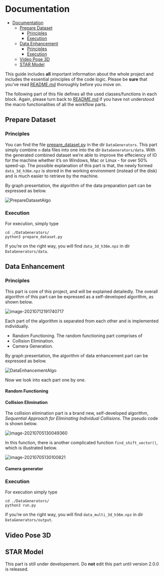 # Documentation

- [Documentation](#documentation)
  * [Prepare Dataset](#prepare-dataset)
    + [Principles](#principles)
    + [Execution](#execution)
  * [Data Enhancement](#data-enhancement)
    + [Principles](#principles-1)
    + [Execution](#execution-1)
  * [Video Pose 3D](#video-pose-3d)
  * [STAR Model](#star-model)

This guide includes **all** important information about the whole project and includes the essential principles of the code logic. Please be **sure** that you’ve read [README.md](./README.md) thoroughly before you move on.

The following part of this file defines all the used classes/functions in each block. Again, please turn back to [README.md](./README.md) if you have not understood the macro functionalities of all the workflow parts.

## Prepare Dataset

### Principles

You can find the file [prepare_dataset.py](./DataGenerators/prepare_dataset.py) in the dir `DataGenerators`. This part simply combine `n` data files into one into the dir `DataGenerators/data`. With the generated combined dataset we’re able to improve the effeciency of IO for the machine whether it’s on Windows, Mac or Linux - for over 50% speed-up. The possible explanation of this part is that, the newly formed `data_3d_h36m.npz` is stored in the working environment (instead of the disk) and is much easier to retrieve by the machine.

By graph presentation, the algorithm of the data preparation part can be expressed as below.

![PrepareDatasetAlgo](http://jacklovespictures.oss-cn-beijing.aliyuncs.com/2021-07-12-110447.png)

### Execution

For execution, simply type

```shell
cd ./DataGenerators/
python3 prepare_dataset.py
```

If you’re on the right way, you will find `data_3d_h36m.npz` in dir `DataGenerators/data`. 

## Data Enhancement

### Principles

This part is core of this project, and will be explained detailedly. The overall algorithm of this part can be expressed as a self-developed algorithm, as shown below.

![image-20210712191740717](http://jacklovespictures.oss-cn-beijing.aliyuncs.com/2021-07-12-111740.png)

Each part of the algorithm is separated from each other and is implemented individually.

-   Random Functioning. The random functioning part comprises of 
-   Collision Elimination.
-   Camera Generation.

By graph presentation, the algorithm of data enhancement part can be expressed as below.

![DataEnhancementAlgo](http://jacklovespictures.oss-cn-beijing.aliyuncs.com/2021-07-12-110456.png)

Now we look into each part one by one.

#### Random Functioning



#### Collision Elimination

The collision elimination part is a brand new, self-developed algorithm, *Sequential Approach for Eliminating Individual Collisions*.  The pseudo code is shown below.

![image-20210705130049360](http://jacklovespictures.oss-cn-beijing.aliyuncs.com/2021-07-12-112522.png)

In this function, there is another complicated function `find_shift_vector()`, which is illustrated below.

![image-20210705130100821](http://jacklovespictures.oss-cn-beijing.aliyuncs.com/2021-07-12-112610.png)

#### Camera generator





### Execution

For execution simply type

```shell
cd ./DataGenerators/
python3 run.py
```

If you’re on the right way, you will find `data_multi_3d_h36m.npz` in dir `DataGenerators/output`. 

## Video Pose 3D







## STAR Model

This part is still under developement. Do **not** edit this part until version 2.0.0 is released.